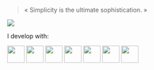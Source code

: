 > « Simplicity is the ultimate sophistication. »

<img src="https://64.media.tumblr.com/9bd174bed76a7033b86f5dfdbf1767c9/550ce862ff41be8f-72/s500x750/3e7dae9945f5ce6980768cf02ec4ccd53c93ca3f.gifv"></img>

I develop with:

<img src="https://cdn.jsdelivr.net/gh/devicons/devicon@latest/icons/webstorm/webstorm-original.svg" width="40" /> <img src="https://cdn.jsdelivr.net/gh/devicons/devicon@latest/icons/csharp/csharp-plain.svg" width="40" /> <img src="https://cdn.jsdelivr.net/gh/devicons/devicon@latest/icons/typescript/typescript-original.svg" width="40" /> <img src="https://cdn.jsdelivr.net/gh/devicons/devicon@latest/icons/python/python-original.svg" width="40" /> <img src="https://cdn.jsdelivr.net/gh/devicons/devicon@latest/icons/mongodb/mongodb-plain.svg" width="40" /> <img src="https://cdn.jsdelivr.net/gh/devicons/devicon@latest/icons/terraform/terraform-original.svg" width="40" /> <img src="https://cdn.jsdelivr.net/gh/devicons/devicon@latest/icons/docker/docker-plain.svg" width="40" />
